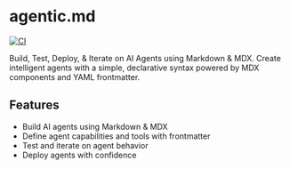 # agentic.md

[![CI](https://github.com/ai-primitives/agentic.md/actions/workflows/ci.yml/badge.svg)](https://github.com/ai-primitives/agentic.md/actions/workflows/ci.yml)

Build, Test, Deploy, & Iterate on AI Agents using Markdown & MDX. Create intelligent agents with a simple, declarative syntax powered by MDX components and YAML frontmatter.

## Features
- Build AI agents using Markdown & MDX
- Define agent capabilities and tools with frontmatter
- Test and iterate on agent behavior
- Deploy agents with confidence
